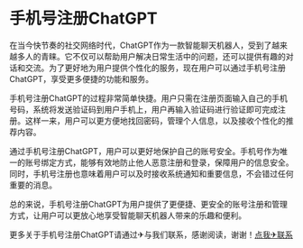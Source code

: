 # 手机号注册ChatGPT

在当今快节奏的社交网络时代，ChatGPT作为一款智能聊天机器人，受到了越来越多人的青睐。它不仅可以帮助用户解决日常生活中的问题，还可以提供有趣的对话和交流。为了更好地为用户提供个性化的服务，现在用户可以通过手机号注册ChatGPT，享受更多便捷的功能和服务。

手机号注册ChatGPT的过程非常简单快捷。用户只需在注册页面输入自己的手机号码，系统将发送验证码到用户手机上，用户再输入验证码进行验证即可完成注册。这样一来，用户可以更方便地找回密码，管理个人信息，以及接收个性化的推荐内容。

通过手机号注册ChatGPT，用户可以更好地保护自己的账号安全。手机号作为唯一的账号绑定方式，能够有效地防止他人恶意注册和登录，保障用户的信息安全。同时，手机号注册也意味着用户可以及时接收系统通知和重要信息，不会错过任何重要的消息。

总的来说，手机号注册ChatGPT为用户提供了更便捷、更安全的账号注册和管理方式，让用户可以更放心地享受智能聊天机器人带来的乐趣和便利。

更多关于手机号注册ChatGPT请通过✈与我们联系，感谢阅读，谢谢！[点我✈联系](https://c.k02.cc)